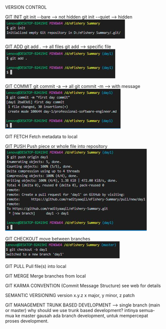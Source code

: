 VERSION CONTROL

GIT INIT
git init --bare --> not hidden
git init --quiet --> hidden
![](./screenshot/GIT_INIT.JPG)

GIT ADD
git add . --> all files
git add <filename> --> specific file
![](./screenshot/GIT_ADD.JPG)

GIT COMMIT
git commit -a --> all
git commit -m --> with message
![](./screenshot/GIT_COMMIT.JPG)

GIT FETCH
Fetch metadata to local

GIT PUSH
Push piece or whole file into repository
![](./screenshot/GIT_PUSH.JPG)

GIT CHECKOUT
move between branches
![](./screenshot/GIT_CHECKOUT.JPG)

GIT PULL
Pull file(s) into local

GIT MERGE
Merge branches from local

GIT KARMA CONVENTION (Commit Message Structure)
see web for details

SEMANTIC VERSIONING
version x.y.z
x major, y minor, z patch

GIT MANAGEMENT
TRUNK BASED DEVELOPMENT --> single branch (main or master)
why should we use trunk based development? intinya semua-mua ke master gausah ada branch development, untuk mempercepat proses development.
